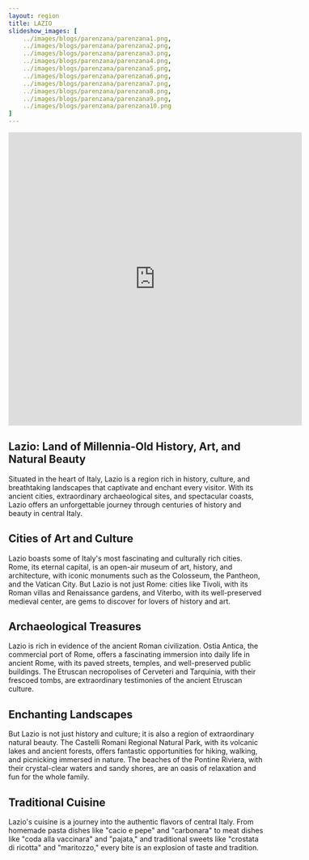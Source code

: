```yaml
---
layout: region
title: LAZIO
slideshow_images: [
    ../images/blogs/parenzana/parenzana1.png,
    ../images/blogs/parenzana/parenzana2.png,
    ../images/blogs/parenzana/parenzana3.png,
    ../images/blogs/parenzana/parenzana4.png,
    ../images/blogs/parenzana/parenzana5.png,
    ../images/blogs/parenzana/parenzana6.png,
    ../images/blogs/parenzana/parenzana7.png,
    ../images/blogs/parenzana/parenzana8.png,
    ../images/blogs/parenzana/parenzana9.png,
    ../images/blogs/parenzana/parenzana10.png
]
---
```


<div class="maps-container">
    <iframe src="https://www.komoot.com/it-it/collection/2779482/embed" width="580" height="580" frameborder="0" scrolling="no"></iframe>
</div>

## Lazio: Land of Millennia-Old History, Art, and Natural Beauty

Situated in the heart of Italy, Lazio is a region rich in history, culture, and breathtaking landscapes that captivate and enchant every visitor. With its ancient cities, extraordinary archaeological sites, and spectacular coasts, Lazio offers an unforgettable journey through centuries of history and beauty in central Italy.

## Cities of Art and Culture

Lazio boasts some of Italy's most fascinating and culturally rich cities. Rome, its eternal capital, is an open-air museum of art, history, and architecture, with iconic monuments such as the Colosseum, the Pantheon, and the Vatican City. But Lazio is not just Rome: cities like Tivoli, with its Roman villas and Renaissance gardens, and Viterbo, with its well-preserved medieval center, are gems to discover for lovers of history and art.

## Archaeological Treasures

Lazio is rich in evidence of the ancient Roman civilization. Ostia Antica, the commercial port of Rome, offers a fascinating immersion into daily life in ancient Rome, with its paved streets, temples, and well-preserved public buildings. The Etruscan necropolises of Cerveteri and Tarquinia, with their frescoed tombs, are extraordinary testimonies of the ancient Etruscan culture.

## Enchanting Landscapes

But Lazio is not just history and culture; it is also a region of extraordinary natural beauty. The Castelli Romani Regional Natural Park, with its volcanic lakes and ancient forests, offers fantastic opportunities for hiking, walking, and picnicking immersed in nature. The beaches of the Pontine Riviera, with their crystal-clear waters and sandy shores, are an oasis of relaxation and fun for the whole family.

## Traditional Cuisine

Lazio's cuisine is a journey into the authentic flavors of central Italy. From homemade pasta dishes like "cacio e pepe" and "carbonara" to meat dishes like "coda alla vaccinara" and "pajata," and traditional sweets like "crostata di ricotta" and "maritozzo," every bite is an explosion of taste and tradition.
